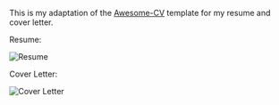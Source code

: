 This is my adaptation of the [Awesome-CV](https://github.com/posquit0/Awesome-CV) template for my resume and cover letter.

Resume:

![Resume](https://user-images.githubusercontent.com/6955013/28385064-bba95a10-6c94-11e7-9e7b-aa2fe9cb8ed5.png)

Cover Letter:

![Cover Letter](https://user-images.githubusercontent.com/6955013/28384957-6dad4b96-6c94-11e7-8c74-762f8e919d0c.png)
